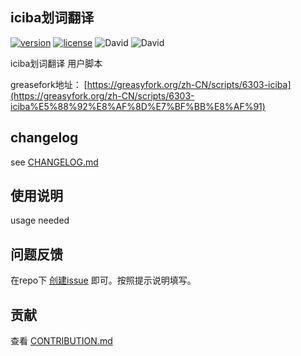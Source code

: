 iciba划词翻译
-------------

[![version](https://img.shields.io/github/package-json/v/Firefox-Pro-Coding/iciba-translate-userscript.svg?style=flat-square)](https://greasyfork.org/zh-CN/scripts/6303-iciba)
[![license](https://img.shields.io/badge/license-MIT-green.svg?longCache=true&style=flat-square)](LICENSE)
![David](https://img.shields.io/david/Firefox-Pro-Coding/iciba-translate-userscript.svg?style=flat-square)
![David](https://img.shields.io/david/dev/Firefox-Pro-Coding/iciba-translate-userscript.svg?style=flat-square)


iciba划词翻译 用户脚本

greasefork地址： [https://greasyfork.org/zh-CN/scripts/6303-iciba](https://greasyfork.org/zh-CN/scripts/6303-iciba%E5%88%92%E8%AF%8D%E7%BF%BB%E8%AF%91)

## changelog
see [CHANGELOG.md](CHANGELOG.md)

## 使用说明
usage needed

## 问题反馈
在repo下 [创建issue](https://github.com/Firefox-Pro-Coding/iciba-translate-userscript/issues/new) 即可。按照提示说明填写。

## 贡献
查看 [CONTRIBUTION.md](CONTRIBUTION.md)
